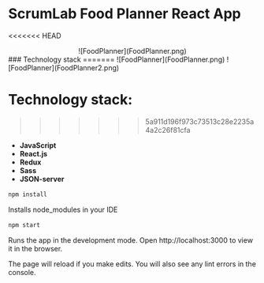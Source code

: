 # ScrumLab Food Planner React App

<<<<<<< HEAD
<div align="center">![FoodPlanner](FoodPlanner.png)<div>

<div align="left">
### Technology stack
=======
 ![FoodPlanner](FoodPlanner.png) ![FoodPlanner](FoodPlanner2.png)
  
# Technology stack:
>>>>>>> 5a911d196f973c73513c28e2235a4a2c26f81cfa

- **JavaScript**
- **React.js**
- **Redux**
- **Sass**
- **JSON-server**

```bash
npm install 
```

Installs node_modules in your IDE

```bash
npm start
```

Runs the app in the development mode.
Open http://localhost:3000 to view it in the browser.

The page will reload if you make edits.
You will also see any lint errors in the console.
